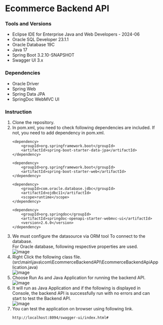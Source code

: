 # Ecommerce Backend API
### Tools and Versions
* Eclipse IDE for Enterprise Java and Web Developers - 2024-06
* Oracle SQL Developer 23.1.1
* Oracle Database 19C
* Java 17
* Spring Boot 3.2.10-SNAPSHOT
* Swagger UI 3.x
### Dependencies
* Oracle Driver
* Spring Web
* Spring Data JPA
* SpringDoc WebMVC UI
### Instruction
1. Clone the repository.
2. In pom.xml, you need to check following dependencies are included. If not, you need to add dependency in pom.xml.
   ```
   <dependency>
       <groupId>org.springframework.boot</groupId>
       <artifactId>spring-boot-starter-data-jpa</artifactId>
   </dependency>
   ```
   ```
   <dependency>
       <groupId>org.springframework.boot</groupId>
       <artifactId>spring-boot-starter-web</artifactId>
   </dependency>
   ```
   ```
   <dependency>
       <groupId>com.oracle.database.jdbc</groupId>
       <artifactId>ojdbc11</artifactId>
       <scope>runtime</scope>
   </dependency>
   ```
   ```
   <dependency>
       <groupId>org.springdoc</groupId>
       <artifactId>springdoc-openapi-starter-webmvc-ui</artifactId>
       <version>2.6.0</version>
   </dependency>
   ```
3. We must configure the datasource via ORM tool To connect to the database. <br>
   For Oracle database, following respective properties are used. <br>
   ![image](https://github.com/user-attachments/assets/0ddd722b-4754-4f1e-b078-97fee8bee554)
4. Right Click the following class file. (src\main\java\com\EcommerceBackendAPI\EcommerceBackendApiApplication.java)<br>
   ![image](https://github.com/user-attachments/assets/b4b2aa7d-e899-4a14-bd1d-37d75fbf18fd)
5. Choose Run As and Java Application for running the backend API.<br>
   ![image](https://github.com/user-attachments/assets/45dbed17-71cb-4ca0-ba65-663e86383091)
6. It will run as Java Application and if the following is displayed in Console, the backend API is successfully run with no errors and can start to test the Backend API.<br>
   ![image](https://github.com/user-attachments/assets/f1f55507-43d6-423b-a900-a40a4c588811)
7. You can test the application on browser using following link.
   ```
   http://localhost:8094/swagger-ui/index.html#
   ```
